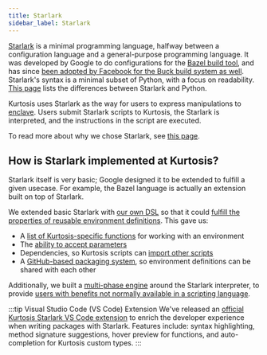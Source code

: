 ```yaml
---
title: Starlark
sidebar_label: Starlark
---
```


[Starlark](https://github.com/bazelbuild/starlark) is a minimal programming language, halfway between a configuration language and a general-purpose programming language. It was developed by Google to do configurations for the [Bazel build tool](https://bazel.build/rules/language), and has since [been adopted by Facebook for the Buck build system as well](https://github.com/facebookexperimental/starlark-rust). Starlark's syntax is a minimal subset of Python, with a focus on readability. [This page](https://bazel.build/rules/language#differences_with_python) lists the differences between Starlark and Python.

Kurtosis uses Starlark as the way for users to express manipulations to [enclave][enclaves-reference]. Users submit Starlark scripts to Kurtosis, the Starlark is interpreted, and the instructions in the script are executed.

To read more about why we chose Starlark, see [this page][why-kurtosis-starlark].

How is Starlark implemented at Kurtosis?
----------------------------------------
Starlark itself is very basic; Google designed it to be extended to fulfill a given usecase. For example, the Bazel language is actually an extension built on top of Starlark. 

We extended basic Starlark with [our own DSL](../api-reference/starlark-reference/index.md) so that it could [fulfill the properties of reusable environment definitions](../advanced-concepts/reusable-environment-definitions.md). This gave us:

- A [list of Kurtosis-specific functions][starlark-reference] for working with an environment
- The [ability to accept parameters][packages-parameterization]
- Dependencies, so Kurtosis scripts can [import other scripts][locators-reference]
- A [GitHub-based packaging system](./packages.md), so environment definitions can be shared with each other

Additionally, we built a [multi-phase engine][multi-phase-runs-reference] around the Starlark interpreter, to provide [users with benefits not normally available in a scripting language][multi-phase-runs-explanation].

:::tip Visual Studio Code (VS Code) Extension
We've released an [official Kurtosis Starlark VS Code extension][vscode-plugin] to enrich the developer experience when writing packages with Starlark. Features include: syntax highlighting, method signature suggestions, hover preview for functions, and auto-completion for Kurtosis custom types.
:::

<!--------------- ONLY LINKS BELOW HERE --------------------------->
[enclaves-reference]: ./enclaves.md
[why-kurtosis-starlark]: ../advanced-concepts/why-kurtosis-starlark.md
[starlark-reference]: ../api-reference/starlark-reference/index.md
[packages-parameterization]: ./packages.md#parameterization
[locators-reference]: ./locators.md
[multi-phase-runs-reference]: ../advanced-concepts/multi-phase-runs.md
[multi-phase-runs-explanation]: ../advanced-concepts/why-multi-phase-runs.md
[vscode-plugin]: https://marketplace.visualstudio.com/items?itemName=Kurtosis.kurtosis-extension

